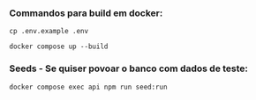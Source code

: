 ### Commandos para build em docker:
`cp .env.example .env`

`docker compose up --build`

### Seeds - Se quiser povoar o banco com dados de teste:
`docker compose exec api npm run seed:run`
